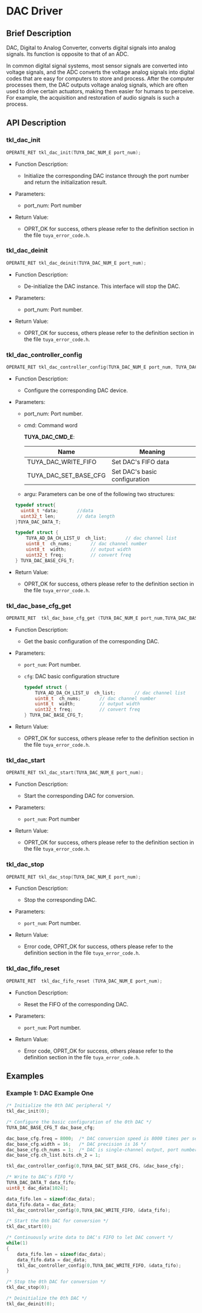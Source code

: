 # DAC Driver

## Brief Description

DAC, Digital to Analog Converter, converts digital signals into analog signals. Its function is opposite to that of an ADC.

In common digital signal systems, most sensor signals are converted into voltage signals, and the ADC converts the voltage analog signals into digital codes that are easy for computers to store and process. After the computer processes them, the DAC outputs voltage analog signals, which are often used to drive certain actuators, making them easier for humans to perceive. For example, the acquisition and restoration of audio signals is such a process.

## API Description

### tkl_dac_init

```c
OPERATE_RET tkl_dac_init(TUYA_DAC_NUM_E port_num);
```

- Function Description:
  - Initialize the corresponding DAC instance through the port number and return the initialization result.
  
- Parameters:
  - port_num: Port number
  
- Return Value:
  - OPRT_OK for success, others please refer to the definition section in the file `tuya_error_code.h`.

### tkl_dac_deinit

```c
OPERATE_RET tkl_dac_deinit(TUYA_DAC_NUM_E port_num);
```

- Function Description:
  - De-initialize the DAC instance. This interface will stop the DAC.
  
- Parameters:
  - port_num: Port number.
  
- Return Value:
  - OPRT_OK for success, others please refer to the definition section in the file `tuya_error_code.h`.

### tkl_dac_controller_config

```c
OPERATE_RET tkl_dac_controller_config(TUYA_DAC_NUM_E port_num, TUYA_DAC_CMD_E cmd, void * argu);
```

- Function Description:
  - Configure the corresponding DAC device.
  
- Parameters:
  - port_num: Port number.
  - cmd: Command word

    **TUYA_DAC_CMD_E**:

    | Name                  | Meaning              |
    | --------------------- | ----------------- |
    | TUYA_DAC_WRITE_FIFO   | Set DAC's FIFO data |
    | TUYA_DAC_SET_BASE_CFG | Set DAC's basic configuration |
    
  - argu: Parameters can be one of the following two structures:

  ```c
  typedef struct{	
  	uint8_t *data;       //data
  	uint32_t len;        // data length
  }TUYA_DAC_DATA_T;
  ```

  ```c
  typedef struct {
      TUYA_AD_DA_CH_LIST_U  ch_list;       // dac channel list
      uint8_t  ch_nums;       // dac channel number
      uint8_t  width;         // output width
      uint32_t freq;          // convert freq
  } TUYA_DAC_BASE_CFG_T;
  ```

- Return Value:
  - OPRT_OK for success, others please refer to the definition section in the file `tuya_error_code.h`.

### tkl_dac_base_cfg_get

```c
OPERATE_RET  tkl_dac_base_cfg_get (TUYA_DAC_NUM_E port_num,TUYA_DAC_BASE_CFG_T *cfg);
```

- Function Description:
  - Get the basic configuration of the corresponding DAC.
  
- Parameters:
  
  - `port_num`: Port number.
  
  - `cfg`: DAC basic configuration structure
  
    ```c
    typedef struct {
        TUYA_AD_DA_CH_LIST_U  ch_list;       // dac channel list
        uint8_t  ch_nums;       // dac channel number
        uint8_t  width;         // output width
        uint32_t freq;          // convert freq
    } TUYA_DAC_BASE_CFG_T;
    ```
- Return Value:
  
  - OPRT_OK for success, others please refer to the definition section in the file `tuya_error_code.h`.

### tkl_dac_start

```c
OPERATE_RET tkl_dac_start(TUYA_DAC_NUM_E port_num);
```

- Function Description:
  - Start the corresponding DAC for conversion.
  
- Parameters:
  - `port_num`: Port number
  
- Return Value:
  - OPRT_OK for success, others please refer to the definition section in the file `tuya_error_code.h`.

### tkl_dac_stop

```c
OPERATE_RET tkl_dac_stop(TUYA_DAC_NUM_E port_num);
```

- Function Description:
  - Stop the corresponding DAC.
  
- Parameters:
  - `port_num`: Port number.
  
- Return Value:
  - Error code, OPRT_OK for success, others please refer to the definition section in the file `tuya_error_code.h`.

### tkl_dac_fifo_reset

```c
OPERATE_RET  tkl_dac_fifo_reset (TUYA_DAC_NUM_E port_num);
```

- Function Description:
  - Reset the FIFO of the corresponding DAC.
  
- Parameters:
  - `port_num`: Port number.
  
- Return Value:
  - Error code, OPRT_OK for success, others please refer to the definition section in the file `tuya_error_code.h`.

## Examples

### Example 1: DAC Example One

```c
/* Initialize the 0th DAC peripheral */
tkl_dac_init(0);

/* Configure the basic configuration of the 0th DAC */
TUYA_DAC_BASE_CFG_T dac_base_cfg;

dac_base_cfg.freq = 8000;  /* DAC conversion speed is 8000 times per second */
dac_base_cfg.width = 16;   /* DAC precision is 16 */
dac_base_cfg.ch_nums = 1;  /* DAC is single-channel output, port number is 2 (chs_cfg = 2) */
dac_base_cfg.ch_list.bits.ch_2 = 1;

tkl_dac_controller_config(0,TUYA_DAC_SET_BASE_CFG, &dac_base_cfg);

/* Write to DAC's FIFO */
TUYA_DAC_DATA_T data_fifo;
uint8_t dac_data[1024];

data_fifo.len = sizeof(dac_data);
data_fifo.data = dac_data;
tkl_dac_controller_config(0,TUYA_DAC_WRITE_FIFO, &data_fifo);

/* Start the 0th DAC for conversion */
tkl_dac_start(0);

/* Continuously write data to DAC's FIFO to let DAC convert */
while(1)
{
    data_fifo.len = sizeof(dac_data);
	data_fifo.data = dac_data;
	tkl_dac_controller_config(0,TUYA_DAC_WRITE_FIFO, &data_fifo);
}

/* Stop the 0th DAC for conversion */
tkl_dac_stop(0);

/* Deinitialize the 0th DAC */
tkl_dac_deinit(0);
```
